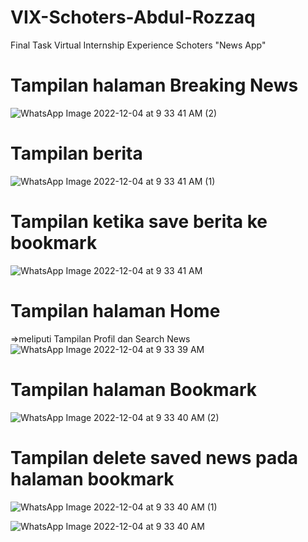 # VIX-Schoters-Abdul-Rozzaq
Final Task Virtual Internship Experience Schoters "News App"

# Tampilan halaman Breaking News
![WhatsApp Image 2022-12-04 at 9 33 41 AM (2)](https://user-images.githubusercontent.com/92041571/205471337-af6a9db8-c281-4270-8520-018e699e2996.jpeg)
# Tampilan berita
![WhatsApp Image 2022-12-04 at 9 33 41 AM (1)](https://user-images.githubusercontent.com/92041571/205471357-c1aa40aa-f75a-4590-963a-4500594af1d0.jpeg)
# Tampilan ketika save berita ke bookmark
![WhatsApp Image 2022-12-04 at 9 33 41 AM](https://user-images.githubusercontent.com/92041571/205471369-60619d86-ed71-4759-9bb8-6462f6030a65.jpeg)
# Tampilan halaman Home
=>meliputi Tampilan Profil dan Search News
![WhatsApp Image 2022-12-04 at 9 33 39 AM](https://user-images.githubusercontent.com/92041571/205471395-4f15cf65-954a-4f7a-82ed-203be3ed410a.jpeg)
# Tampilan halaman Bookmark
![WhatsApp Image 2022-12-04 at 9 33 40 AM (2)](https://user-images.githubusercontent.com/92041571/205471421-413e8bab-1005-4f14-b590-e1d161b6a71e.jpeg)
# Tampilan delete saved news pada halaman bookmark
![WhatsApp Image 2022-12-04 at 9 33 40 AM (1)](https://user-images.githubusercontent.com/92041571/205471455-64d4c0ba-5df6-40de-aef1-44b6132194dd.jpeg)

![WhatsApp Image 2022-12-04 at 9 33 40 AM](https://user-images.githubusercontent.com/92041571/205471459-6a6960ca-0069-42d7-8c01-a9173ba35364.jpeg)
